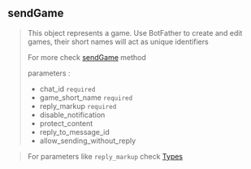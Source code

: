 ## sendGame

> This object represents a game. Use BotFather to create and edit games, their short names will act as unique identifiers
>
> For more check [sendGame](https://core.telegram.org/bots/api#sendgame) method
>
> parameters :
>
> - chat_id `required`
> - game_short_name `required`
> - reply_markup `required`
> - disable_notification
> - protect_content
> - reply_to_message_id
> - allow_sending_without_reply

> For parameters like `reply_markup` check [Types](https://github.com/abdiu34567/telesn.js/tree/main/Docs/Types)
